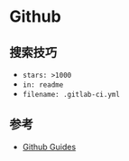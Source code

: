# Github

## 搜索技巧

* `stars: >1000`
* `in: readme`
* `filename: .gitlab-ci.yml`

## 参考

* [Github Guides](https://guides.github.com/)

